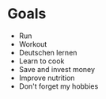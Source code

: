 # **Goals**

- Run
- Workout
- Deutschen lernen
- Learn to cook
- Save and invest money
- Improve nutrition
- Don't forget my hobbies
